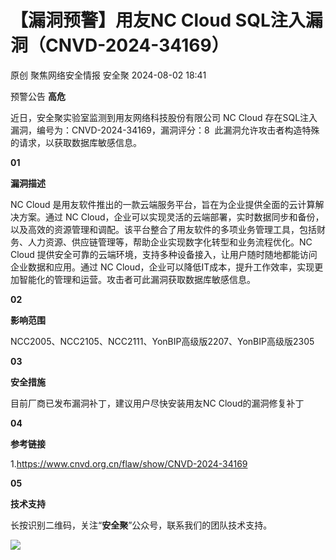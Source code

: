 #  【漏洞预警】用友NC Cloud SQL注入漏洞（CNVD-2024-34169）   
原创 聚焦网络安全情报  安全聚   2024-08-02 18:41  
  
预警公告 **高危**  
  
近日，安全聚实验室监测到用友网络科技股份有限公司 NC Cloud 存在SQL注入漏洞，编号为：CNVD-2024-34169，漏洞评分：8  此漏洞允许攻击者构造特殊的请求，以获取数据库敏感信息。  
  
  
**01**  
  
**漏洞描述**  
  
  
NC Cloud 是用友软件推出的一款云端服务平台，旨在为企业提供全面的云计算解决方案。通过 NC Cloud，企业可以实现灵活的云端部署，实时数据同步和备份，以及高效的资源管理和调配。该平台整合了用友软件的多项业务管理工具，包括财务、人力资源、供应链管理等，帮助企业实现数字化转型和业务流程优化。NC Cloud 提供安全可靠的云端环境，支持多种设备接入，让用户随时随地都能访问企业数据和应用。通过 NC Cloud，企业可以降低IT成本，提升工作效率，实现更加智能化的管理和运营。攻击者可此漏洞获取数据库敏感信息。  
  
**02**  
  
**影响范围**  
  
NCC2005、NCC2105、NCC2111、YonBIP高级版2207、YonBIP高级版2305  
  
**03**  
  
**安全措施**  
  
  
目前厂商已发布漏洞补丁，建议用户尽快安装用友NC Cloud的漏洞修复补丁  
  
**04**  
  
**参考链接**  
  
  
1.https://www.cnvd.org.cn/flaw/show/CNVD-2024-34169  
  
**05**  
  
**技术支持**  
  
  
长按识别二维码，关注“**安全聚**”公众号，联系我们的团队技术支持。  
  
![](https://mmbiz.qpic.cn/sz_mmbiz_jpg/Icw1mW4eH3f0EPFicEDoJgTxOg248sjyFribLQXHTQsQCnIpRGg4OgIoF6MxfibpiaOK7aZXgNejnNKMlWSg9pecaw/640?wx_fmt=jpeg&from=appmsg "")  
  
  
  
  
  
